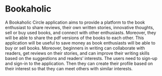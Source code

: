 # Bookaholic
A Bookaholic Circle application aims to provide a platform to the book enthusiast to share reviews, their own written stories, innovative thoughts, sell or buy used books, and connect with other enthusiasts. Moreover, they will be able to share the pdf versions of the books to each other. This application will be useful to save money as book enthusiasts will be able to buy or sell books. Moreover, beginners in writing can collaborate with readers, get reviews on their stories, and can improve their writing skills based on the suggestions and readers’ interests. The users need to sign-up and sign-in to the application. Then they can create their profile based on their interest so that they can meet others with similar interests.

